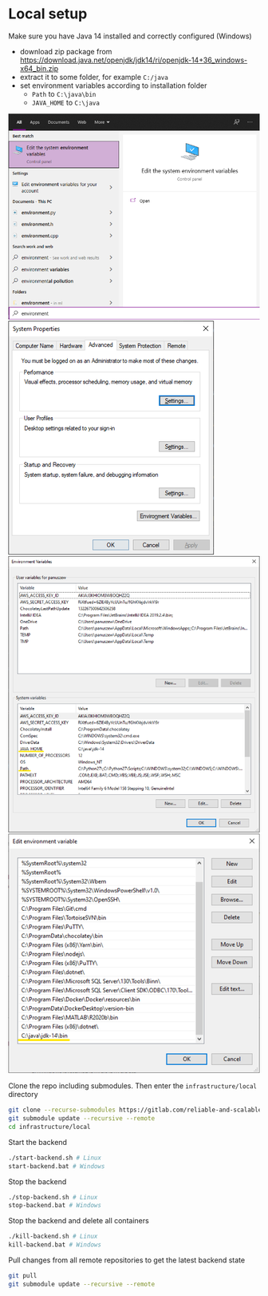 # Local setup
Make sure you have Java 14 installed and correctly configured (Windows)
* download zip package from https://download.java.net/openjdk/jdk14/ri/openjdk-14+36_windows-x64_bin.zip
* extract it to some folder, for example `C:/java`
* set environment variables according to installation folder
  * `Path` to `C:\java\bin`
  * `JAVA_HOME` to `C:\java`

![img.png](doc/open-env.png)  
![img.png](doc/system-props-dialog.png)
![img_1.png](doc/edit-env-dialog.png)
![img_2.png](doc/env-dialog.png)

Clone the repo including submodules. Then enter the `infrastructure/local` directory
```bash
git clone --recurse-submodules https://gitlab.com/reliable-and-scalable-biskup/infrastructure.git
git submodule update --recursive --remote
cd infrastructure/local
```
Start the backend
```bash
./start-backend.sh # Linux
start-backend.bat # Windows
```
Stop the backend
```bash
./stop-backend.sh # Linux
stop-backend.bat # Windows
```
Stop the backend and delete all containers
```bash
./kill-backend.sh # Linux
kill-backend.bat # Windows
```
Pull changes from all remote repositories to get the latest backend state
```bash
git pull
git submodule update --recursive --remote
```